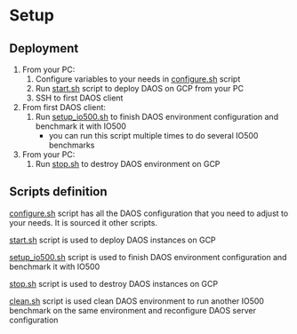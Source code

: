 # Setup

## Deployment

1. From your PC:
    1. Configure variables to your needs in [configure.sh](configure.sh) script
    2. Run [start.sh](start.sh) script to deploy DAOS on GCP from your PC
    3. SSH to first DAOS client
2. From first DAOS client:
    1. Run [setup_io500.sh](setup_io500.sh) to finish DAOS environment configuration and benchmark it with IO500
        - you can run this script multiple times to do several IO500 benchmarks
3. From your PC:
    1. Run [stop.sh](stop.sh) to destroy DAOS environment on GCP

## Scripts definition

[configure.sh](configure.sh) script has all the DAOS configuration that you need to adjust to your needs. It is sourced it other scripts.

[start.sh](start.sh) script is used to deploy DAOS instances on GCP

[setup_io500.sh](setup_io500.sh) script is used to finish DAOS environment configuration and benchmark it with IO500

[stop.sh](stop.sh) script is used to destroy DAOS instances on GCP

[clean.sh](clean.sh) script is used clean DAOS environment to run another IO500 benchmark on the same environment and reconfigure DAOS server configuration
